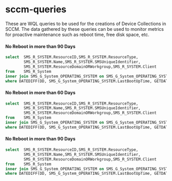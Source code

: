 # sccm-queries

These are WQL queries to be used for the creations of Device Collections in SCCM.  The data gathered by these queries can be used to monitor metrics for proactive maintenance such as reboot time, free disk space, etc.

#### No Reboot in more than 90 Days
```sql
select  SMS_R_SYSTEM.ResourceID,SMS_R_SYSTEM.ResourceType,
        SMS_R_SYSTEM.Name,SMS_R_SYSTEM.SMSUniqueIdentifier,
        SMS_R_SYSTEM.ResourceDomainORWorkgroup,SMS_R_SYSTEM.Client 
from    SMS_R_System 
inner join SMS_G_System_OPERATING_SYSTEM on SMS_G_System_OPERATING_SYSTEM.ResourceID = SMS_R_System.ResourceId 
where DATEDIFF(DD, SMS_G_System_OPERATING_SYSTEM.LastBootUpTime, GETDATE()) > 90
```

#### No Reboot in more than 60 Days
```sql
select  SMS_R_SYSTEM.ResourceID,SMS_R_SYSTEM.ResourceType,
        SMS_R_SYSTEM.Name,SMS_R_SYSTEM.SMSUniqueIdentifier,
        SMS_R_SYSTEM.ResourceDomainORWorkgroup,SMS_R_SYSTEM.Client 
from    SMS_R_System 
inner join SMS_G_System_OPERATING_SYSTEM on SMS_G_System_OPERATING_SYSTEM.ResourceID = SMS_R_System.ResourceId 
where DATEDIFF(DD, SMS_G_System_OPERATING_SYSTEM.LastBootUpTime, GETDATE()) > 60
```

#### No Reboot in more than 90 Days
```sql
select  SMS_R_SYSTEM.ResourceID,SMS_R_SYSTEM.ResourceType,
        SMS_R_SYSTEM.Name,SMS_R_SYSTEM.SMSUniqueIdentifier,
        SMS_R_SYSTEM.ResourceDomainORWorkgroup,SMS_R_SYSTEM.Client 
from    SMS_R_System 
inner join SMS_G_System_OPERATING_SYSTEM on SMS_G_System_OPERATING_SYSTEM.ResourceID = SMS_R_System.ResourceId 
where DATEDIFF(DD, SMS_G_System_OPERATING_SYSTEM.LastBootUpTime, GETDATE()) > 30
```
